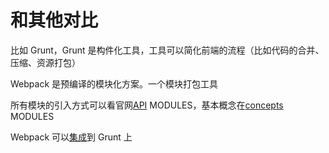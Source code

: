 # 和其他对比

比如 Grunt，Grunt 是构件化工具，工具可以简化前端的流程（比如代码的合并、压缩、资源打包）

Webpack 是预编译的模块化方案。一个模块打包工具

所有模块的引入方式可以看官网[API](https://webpack.js.org/api/module-methods)
MODULES，基本概念在[concepts](https://webpack.js.org/concepts/modules) MODULES

Webpack 可以[集成](https://webpack.docschina.org/guides/integrations/)到 Grunt 上
